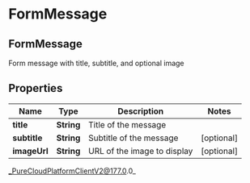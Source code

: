 # FormMessage

## FormMessage
Form message with title, subtitle, and optional image

## Properties

|Name | Type | Description | Notes|
|------------ | ------------- | ------------- | -------------|
| **title** | **String** | Title of the message | |
| **subtitle** | **String** | Subtitle of the message | [optional] |
| **imageUrl** | **String** | URL of the image to display | [optional] |



_PureCloudPlatformClientV2@177.0.0_

